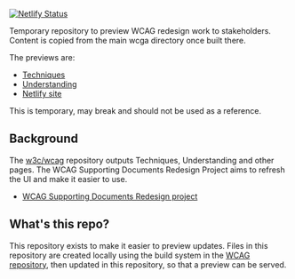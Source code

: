 [![Netlify Status](https://api.netlify.com/api/v1/badges/3a3eb339-f918-4cd5-997b-743c3ea40b66/deploy-status)](https://app.netlify.com/sites/wai-wcag-redesign/deploys)

Temporary repository to preview WCAG redesign work to stakeholders.
Content is copied from the main wcga directory once built there.

The previews are:

* [Techniques](https://draft-wcag-redesign.netlify.app/techniques/)
* [Understanding](https://draft-wcag-redesign.netlify.app/understanding/)
* [Netlify site](https://app.netlify.com/sites/draft-wcag-redesign/overview)

This is temporary, may break and should not be used as a reference.

## Background 

The [w3c/wcag](https://github.com/w3c/wcag) repository outputs Techniques, Understanding and other pages. The WCAG Supporting Documents Redesign Project aims to refresh the UI and make it easier to use. 

* [WCAG Supporting Documents Redesign project](https://github.com/w3c/wai-wcag-supporting-documents-redesign/wiki/Requirements-Analysis)

## What's this repo?

This repository exists to make it easier to preview updates. Files in this repository are created locally using the build system in the [WCAG repository]((https://github.com/w3c/wcag)), then updated in this repository, so that a preview can be served.

